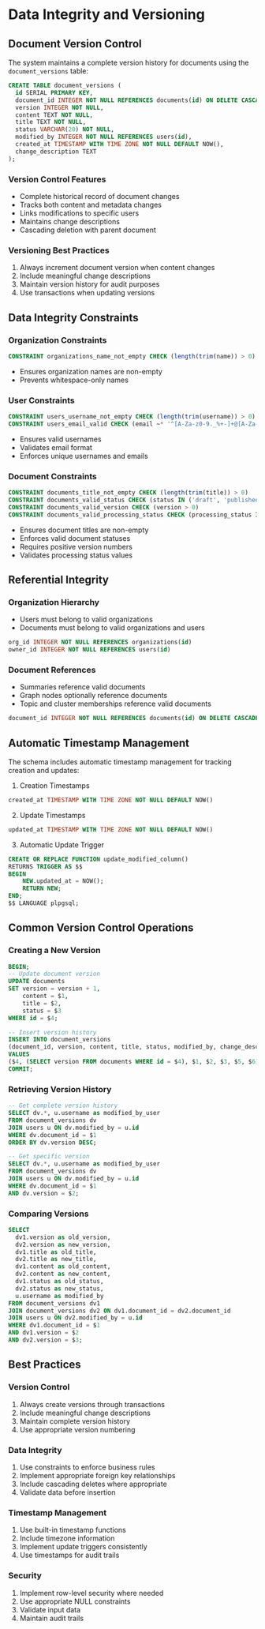 # Data Integrity and Versioning

## Document Version Control

The system maintains a complete version history for documents using the `document_versions` table:

```sql
CREATE TABLE document_versions (
  id SERIAL PRIMARY KEY,
  document_id INTEGER NOT NULL REFERENCES documents(id) ON DELETE CASCADE,
  version INTEGER NOT NULL,
  content TEXT NOT NULL,
  title TEXT NOT NULL,
  status VARCHAR(20) NOT NULL,
  modified_by INTEGER NOT NULL REFERENCES users(id),
  created_at TIMESTAMP WITH TIME ZONE NOT NULL DEFAULT NOW(),
  change_description TEXT
);
```

### Version Control Features
- Complete historical record of document changes
- Tracks both content and metadata changes
- Links modifications to specific users
- Maintains change descriptions
- Cascading deletion with parent document

### Versioning Best Practices
1. Always increment document version when content changes
2. Include meaningful change descriptions
3. Maintain version history for audit purposes
4. Use transactions when updating versions

## Data Integrity Constraints

### Organization Constraints
```sql
CONSTRAINT organizations_name_not_empty CHECK (length(trim(name)) > 0)
```
- Ensures organization names are non-empty
- Prevents whitespace-only names

### User Constraints
```sql
CONSTRAINT users_username_not_empty CHECK (length(trim(username)) > 0)
CONSTRAINT users_email_valid CHECK (email ~* '^[A-Za-z0-9._%+-]+@[A-Za-z0-9.-]+\.[A-Za-z]{2,}$')
```
- Ensures valid usernames
- Validates email format
- Enforces unique usernames and emails

### Document Constraints
```sql
CONSTRAINT documents_title_not_empty CHECK (length(trim(title)) > 0)
CONSTRAINT documents_valid_status CHECK (status IN ('draft', 'published', 'archived', 'deleted'))
CONSTRAINT documents_valid_version CHECK (version > 0)
CONSTRAINT documents_valid_processing_status CHECK (processing_status IN ('pending', 'processing', 'complete', 'error'))
```
- Ensures document titles are non-empty
- Enforces valid document statuses
- Requires positive version numbers
- Validates processing status values

## Referential Integrity

### Organization Hierarchy
- Users must belong to valid organizations
- Documents must belong to valid organizations and users
```sql
org_id INTEGER NOT NULL REFERENCES organizations(id)
owner_id INTEGER NOT NULL REFERENCES users(id)
```

### Document References
- Summaries reference valid documents
- Graph nodes optionally reference documents
- Topic and cluster memberships reference valid documents
```sql
document_id INTEGER NOT NULL REFERENCES documents(id) ON DELETE CASCADE
```

## Automatic Timestamp Management

The schema includes automatic timestamp management for tracking creation and updates:

1. Creation Timestamps
```sql
created_at TIMESTAMP WITH TIME ZONE NOT NULL DEFAULT NOW()
```

2. Update Timestamps
```sql
updated_at TIMESTAMP WITH TIME ZONE NOT NULL DEFAULT NOW()
```

3. Automatic Update Trigger
```sql
CREATE OR REPLACE FUNCTION update_modified_column()
RETURNS TRIGGER AS $$
BEGIN
    NEW.updated_at = NOW();
    RETURN NEW;
END;
$$ LANGUAGE plpgsql;
```

## Common Version Control Operations

### Creating a New Version
```sql
BEGIN;
-- Update document version
UPDATE documents 
SET version = version + 1,
    content = $1,
    title = $2,
    status = $3
WHERE id = $4;

-- Insert version history
INSERT INTO document_versions 
(document_id, version, content, title, status, modified_by, change_description)
VALUES 
($4, (SELECT version FROM documents WHERE id = $4), $1, $2, $3, $5, $6);
COMMIT;
```

### Retrieving Version History
```sql
-- Get complete version history
SELECT dv.*, u.username as modified_by_user
FROM document_versions dv
JOIN users u ON dv.modified_by = u.id
WHERE dv.document_id = $1
ORDER BY dv.version DESC;

-- Get specific version
SELECT dv.*, u.username as modified_by_user
FROM document_versions dv
JOIN users u ON dv.modified_by = u.id
WHERE dv.document_id = $1
AND dv.version = $2;
```

### Comparing Versions
```sql
SELECT 
  dv1.version as old_version,
  dv2.version as new_version,
  dv1.title as old_title,
  dv2.title as new_title,
  dv1.content as old_content,
  dv2.content as new_content,
  dv1.status as old_status,
  dv2.status as new_status,
  u.username as modified_by
FROM document_versions dv1
JOIN document_versions dv2 ON dv1.document_id = dv2.document_id
JOIN users u ON dv2.modified_by = u.id
WHERE dv1.document_id = $1
AND dv1.version = $2
AND dv2.version = $3;
```

## Best Practices

### Version Control
1. Always create versions through transactions
2. Include meaningful change descriptions
3. Maintain complete version history
4. Use appropriate version numbering

### Data Integrity
1. Use constraints to enforce business rules
2. Implement appropriate foreign key relationships
3. Include cascading deletes where appropriate
4. Validate data before insertion

### Timestamp Management
1. Use built-in timestamp functions
2. Include timezone information
3. Implement update triggers consistently
4. Use timestamps for audit trails

### Security
1. Implement row-level security where needed
2. Use appropriate NULL constraints
3. Validate input data
4. Maintain audit trails
